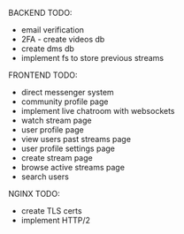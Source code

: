 BACKEND TODO:

- email verification
- 2FA - create videos db
- create dms db
- implement fs to store previous streams

FRONTEND TODO:

- direct messenger system
- community profile page
- implement live chatroom with websockets
- watch stream page
- user profile page
- view users past streams page
- user profile settings page
- create stream page
- browse active streams page
- search users

NGINX TODO:

- create TLS certs
- implement HTTP/2
